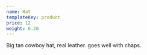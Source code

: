 ```yaml
---
name: Hat
templateKey: product
price: 12
weight: 0.20
---
```


Big tan cowboy hat, real leather. goes well with chaps.